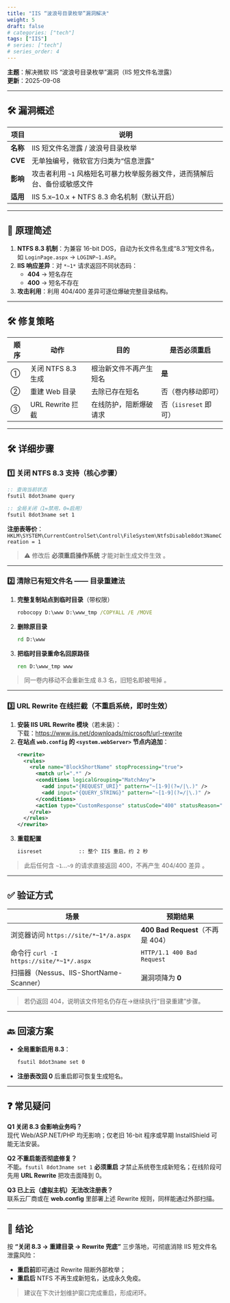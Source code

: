 ```yaml
---
title: "IIS “波浪号目录枚举”漏洞解决"
weight: 5
draft: false
# categories: ["tech"]
tags: ["IIS"]
# series: ["tech"]
# series_order: 4
---
```



**主题**：解决微软 IIS “波浪号目录枚举”漏洞（IIS 短文件名泄露）  
**更新**：2025-09-08  

---

## 🛠️ 漏洞概述  
| 项目 | 说明 |  
|---|---|  
| **名称** | IIS 短文件名泄露 / 波浪号目录枚举 |  
| **CVE** | 无单独编号，微软官方归类为“信息泄露” |  
| **影响** | 攻击者利用 `~1` 风格短名可暴力枚举服务器文件，进而猜解后台、备份或敏感文件 |  
| **适用** | IIS 5.x–10.x + NTFS 8.3 命名机制（默认开启） |  

---

## 📝 原理简述  
1. **NTFS 8.3 机制**：为兼容 16-bit DOS，自动为长文件名生成“8.3”短文件名，如 `LoginPage.aspx` → `LOGINP~1.ASP`。  
2. **IIS 响应差异**：对 `*~1*` 请求返回不同状态码：  
   - **404** → 短名存在  
   - **400** → 短名不存在  
3. **攻击利用**：利用 404/400 差异可逐位爆破完整目录结构。  

---

## 🛠️ 修复策略  
| 顺序 | 动作 | 目的 | 是否必须重启 |  
|---|---|---|---|  
| ① | 关闭 NTFS 8.3 生成 | 根治新文件不再产生短名 | **是** |  
| ② | 重建 Web 目录 | 去除已存在短名 | 否（卷内移动即可） |  
| ③ | URL Rewrite 拦截 | 在线防护，阻断爆破请求 | 否（`iisreset` 即可） |  

---

## 🛠️ 详细步骤  

### 1️⃣ 关闭 NTFS 8.3 支持（核心步骤）  
```cmd
:: 查询当前状态
fsutil 8dot3name query

:: 全局关闭（1=禁用，0=启用）
fsutil 8dot3name set 1
```
**注册表等价**：  
`HKLM\SYSTEM\CurrentControlSet\Control\FileSystem\NtfsDisable8dot3NameCreation = 1`  

> ⚠️ 修改后 **必须重启操作系统** 才能对新生成文件生效 。  

---

### 2️⃣ 清除已有短文件名 —— 目录重建法  
1. **完整复制站点到临时目录**（带权限）  
   ```cmd
   robocopy D:\www D:\www_tmp /COPYALL /E /MOVE
   ```
2. **删除原目录**  
   ```cmd
   rd D:\www
   ```
3. **把临时目录重命名回原路径**  
   ```cmd
   ren D:\www_tmp www
   ```
> 同一卷内移动不会重新生成 8.3 名，旧短名即被甩掉 。  

---

### 3️⃣ URL Rewrite 在线拦截（不重启系统，即时生效）  
1. **安装 IIS URL Rewrite 模块**（若未装）：  
   下载：https://www.iis.net/downloads/microsoft/url-rewrite  
2. **在站点 `web.config` 的 `<system.webServer>` 节点内追加**：  
   ```xml
   <rewrite>
     <rules>
       <rule name="BlockShortName" stopProcessing="true">
         <match url=".*" />
         <conditions logicalGrouping="MatchAny">
           <add input="{REQUEST_URI}" pattern="~[1-9](?=/|\.)" />
           <add input="{QUERY_STRING}" pattern="~[1-9](?=/|\.)" />
         </conditions>
         <action type="CustomResponse" statusCode="400" statusReason="Bad Request" />
       </rule>
     </rules>
   </rewrite>
   ```
3. **重载配置**  
   ```cmd
   iisreset            :: 整个 IIS 重启，约 2 秒
   ```
> 此后任何含 `~1`…`~9` 的请求直接返回 400，不再产生 404/400 差异 。  

---

## ✅ 验证方式  

| 场景 | 预期结果 |  
|---|---|  
| 浏览器访问 `https://site/*~1*/a.aspx` | **400 Bad Request**（不再是 404） |  
| 命令行 `curl -I https://site/*~1*/.aspx` | `HTTP/1.1 400 Bad Request` |  
| 扫描器（Nessus、IIS-ShortName-Scanner） | 漏洞项降为 **0** |  

> 若仍返回 404，说明该文件短名仍存在→继续执行“目录重建”步骤。  

---

## 🔙 回滚方案  
- **全局重新启用 8.3**：  
  ```cmd
  fsutil 8dot3name set 0
  ```
- **注册表改回 0** 后重启即可恢复生成短名。  

---

## ❓ 常见疑问  

**Q1 关闭 8.3 会影响业务吗？**  
现代 Web/ASP.NET/PHP 均无影响；仅老旧 16-bit 程序或早期 InstallShield 可能无法安装。  

**Q2 不重启能否彻底修复？**  
不能。`fsutil 8dot3name set 1` **必须重启** 才禁止系统卷生成新短名；在线阶段可先用 **URL Rewrite** 把攻击面降到 0。  

**Q3 已上云（虚拟主机）无法改注册表？**  
联系云厂商或在 **web.config** 里部署上述 Rewrite 规则，同样能通过外部扫描。  

---

## 📝 结论  

按 **“关闭 8.3 → 重建目录 → Rewrite 兜底”** 三步落地，可彻底消除 IIS 短文件名泄露风险：  
- **重启前**即可通过 Rewrite 阻断外部枚举；  
- **重启后** NTFS 不再生成新短名，达成永久免疫。  

> 建议在下次计划维护窗口完成重启，形成闭环。